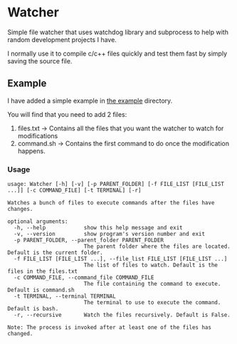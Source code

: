 # Watcher

Simple file watcher that uses watchdog library and subprocess to help with random development projects I have.

I normally use it to compile c/c++ files quickly and test them fast by simply saving the source file.

## Example

I have added a simple example in [the example](./example) directory.

You will find that you need to add 2 files:

1. files.txt -> Contains all the files that you want the watcher to watch for modifications
2. command.sh -> Contains the first command to do once the modification happens.

### Usage

```
usage: Watcher [-h] [-v] [-p PARENT_FOLDER] [-f FILE_LIST [FILE_LIST ...]] [-c COMMAND_FILE] [-t TERMINAL] [-r]

Watches a bunch of files to execute commands after the files have changes.

optional arguments:
  -h, --help            show this help message and exit
  -v, --version         show program's version number and exit
  -p PARENT_FOLDER, --parent_folder PARENT_FOLDER
                        The parent folder where the files are located. Default is the current folder.
  -f FILE_LIST [FILE_LIST ...], --file_list FILE_LIST [FILE_LIST ...]
                        The list of files to watch. Default is the files in the files.txt
  -c COMMAND_FILE, --command_file COMMAND_FILE
                        The file containing the command to execute. Default is command.sh
  -t TERMINAL, --terminal TERMINAL
                        The terminal to use to execute the command. Default is bash.
  -r, --recursive       Watch the files recursively. Default is False.

Note: The process is invoked after at least one of the files has changed.
```
